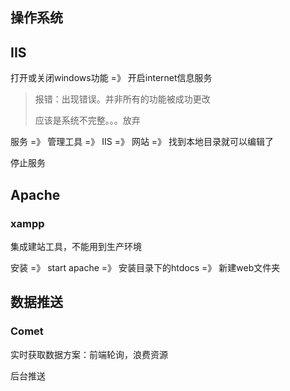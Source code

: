  

## 操作系统



## IIS 

打开或关闭windows功能 =》 开启internet信息服务

>报错：出现错误。并非所有的功能被成功更改
>
>应该是系统不完整。。。放弃

服务 =》 管理工具 =》 IIS =》 网站 =》 找到本地目录就可以编辑了

停止服务

## Apache

### xampp

集成建站工具，不能用到生产环境

安装 =》 start apache =》 安装目录下的htdocs =》 新建web文件夹

## 数据推送

### Comet

实时获取数据方案：前端轮询，浪费资源

后台推送

```js

```

